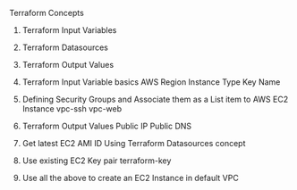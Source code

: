 Terraform Concepts

1. Terraform Input Variables
2. Terraform Datasources
3. Terraform Output Values

4. Terraform Input Variable basics
    AWS Region
    Instance Type
    Key Name
5. Defining Security Groups and Associate them as a List item to AWS EC2 Instance
    vpc-ssh
    vpc-web
6. Terraform Output Values
    Public IP
    Public DNS
7. Get latest EC2 AMI ID Using Terraform Datasources concept
8. Use existing EC2 Key pair terraform-key

9. Use all the above to create an EC2 Instance in default VPC